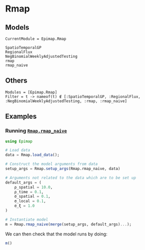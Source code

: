 # Rmap

## Models
```@meta
CurrentModule = Epimap.Rmap
```

```@docs
SpatioTemporalGP
RegionalFlux
NegBinomialWeeklyAdjustedTesting
rmap
rmap_naive
```

## Others
```@autodocs
Modules = [Epimap.Rmap]
Filter = t -> nameof(t) ∉ [:SpatioTemporalGP, :RegionalFlux, :NegBinomialWeeklyAdjustedTesting, :rmap, :rmap_naive]
```

## Examples
### Running [`Rmap.rmap_naive`](@ref)

```julia
using Epimap

# Load data
data = Rmap.load_data();

# Construct the model arguments from data
setup_args = Rmap.setup_args(Rmap.rmap_naive, data)

# Arguments not related to the data which are to be set up
default_args = (
    ρ_spatial = 10.0,
    ρ_time = 0.1,
    σ_spatial = 0.1,
    σ_local = 0.1,
    σ_ξ = 1.0
)

# Instantiate model
m = Rmap.rmap_naive(merge(setup_args, default_args)...);
```

We can then check that the model runs by doing:

```julia
m()
```
